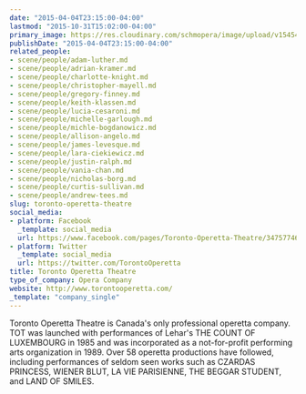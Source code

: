 ```yaml
---
date: "2015-04-04T23:15:00-04:00"
lastmod: "2015-10-31T15:02:00-04:00"
primary_image: https://res.cloudinary.com/schmopera/image/upload/v1545409169/media/webhook-uploads/1446318167554/Logo---TOT.jpg.jpg
publishDate: "2015-04-04T23:15:00-04:00"
related_people:
- scene/people/adam-luther.md
- scene/people/adrian-kramer.md
- scene/people/charlotte-knight.md
- scene/people/christopher-mayell.md
- scene/people/gregory-finney.md
- scene/people/keith-klassen.md
- scene/people/lucia-cesaroni.md
- scene/people/michelle-garlough.md
- scene/people/michle-bogdanowicz.md
- scene/people/allison-angelo.md
- scene/people/james-levesque.md
- scene/people/lara-ciekiewicz.md
- scene/people/justin-ralph.md
- scene/people/vania-chan.md
- scene/people/nicholas-borg.md
- scene/people/curtis-sullivan.md
- scene/people/andrew-tees.md
slug: toronto-operetta-theatre
social_media:
- platform: Facebook
  _template: social_media
  url: https://www.facebook.com/pages/Toronto-Operetta-Theatre/347577465324183?fref=ts
- platform: Twitter
  _template: social_media
  url: https://twitter.com/TorontoOperetta
title: Toronto Operetta Theatre
type_of_company: Opera Company
website: http://www.torontooperetta.com/
_template: "company_single"
---
```


<p>
	Toronto Operetta Theatre is Canada's only professional operetta company. TOT was launched with performances of Lehar's THE COUNT OF LUXEMBOURG in 1985 and was incorporated as a not-for-profit performing arts organization in 1989. Over 58 operetta productions have followed, including performances of seldom seen works such as CZARDAS PRINCESS, WIENER BLUT, LA VIE PARISIENNE, THE BEGGAR STUDENT, and LAND OF SMILES.
</p>
